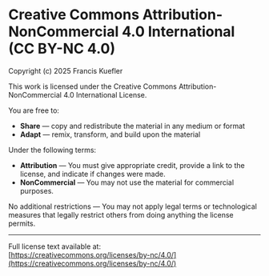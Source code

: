 # Creative Commons Attribution-NonCommercial 4.0 International (CC BY-NC 4.0)

Copyright (c) 2025 Francis Kuefler

This work is licensed under the Creative Commons Attribution-NonCommercial 4.0 International License.

You are free to:
- **Share** — copy and redistribute the material in any medium or format  
- **Adapt** — remix, transform, and build upon the material  

Under the following terms:
- **Attribution** — You must give appropriate credit, provide a link to the license, and indicate if changes were made.  
- **NonCommercial** — You may not use the material for commercial purposes.  

No additional restrictions — You may not apply legal terms or technological measures that legally restrict others from doing anything the license permits.  

---

Full license text available at:  
[https://creativecommons.org/licenses/by-nc/4.0/](https://creativecommons.org/licenses/by-nc/4.0/)

